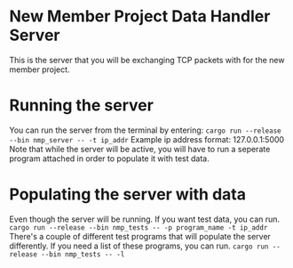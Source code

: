 # New Member Project Data Handler Server
This is the server that you will be exchanging TCP packets with for the new member project.

# Running the server
You can run the server from the terminal by entering: `cargo run --release --bin nmp_server -- -t ip_addr`
Example ip address format: 127.0.0.1:5000
Note that while the server will be active, you will have to run a seperate program attached in order to populate it with test data.

# Populating the server with data
Even though the server will be running. If you want test data, you can run.
`cargo run --release --bin nmp_tests -- -p program_name -t ip_addr`
There's a couple of different test programs that will populate the server differently. If you need a list of these programs, you can run.
`cargo run --release --bin nmp_tests -- -l`
